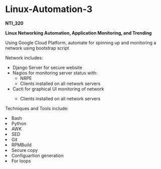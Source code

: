 # Linux-Automation-3
<b>NTI_320</b>
<ul></ul>
<b>Linux Networking Automation, Application Monitoring, and Trending</b>

<ul></ul>
Using Google Cloud Platform, automate for spinning up and monitoring a network using bootstrap script
<ul></ul>

Network includes:
<ul class="roman">
   <li>Django Server for secure website</li>
   <li>Nagios for monitoring server status with:
   <ul class="square">
      <li>NRPE</li>
      <li>Clients installed on all network servers</li>
   </ul>
   </li>
   <li>Cacti for graphical UI monitoring of network</li>
   <ul class="square">
      <li>Clients installed on all network servers</li>
   </ul>
   </li>
</ul>
<ul></ul>

Techniques and Tools include:
   <li>Bash</li>
   <li>Python</li>
   <li>AWK</li>
   <li>SED</li>
   <li>Git</li>
   <li>RPMBuild</li>
   <li>Secure copy</li>
   <li>Configuartion generation</li>
   <li>For loops</li>



